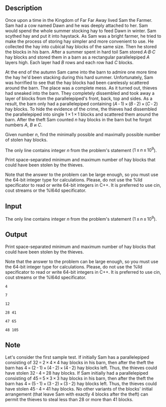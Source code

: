 ## Description

<div><p>Once upon a time in the Kingdom of Far Far Away lived Sam the Farmer. Sam had a cow named Dawn and he was deeply attached to her. Sam would spend the whole summer stocking hay to feed Dawn in winter. Sam scythed hay and put it into haystack. As Sam was a bright farmer, he tried to make the process of storing hay simpler and more convenient to use. He collected the hay into cubical hay blocks of the same size. Then he stored the blocks in his barn. After a summer spent in hard toil Sam stored <span class="tex-span"><i>A</i>·<i>B</i>·<i>C</i></span> hay blocks and stored them in a barn as a rectangular parallelepiped <span class="tex-span"><i>A</i></span> layers high. Each layer had <span class="tex-span"><i>B</i></span> rows and each row had <span class="tex-span"><i>C</i></span> blocks.</p><p>At the end of the autumn Sam came into the barn to admire one more time the hay he'd been stacking during this hard summer. Unfortunately, Sam was horrified to see that the hay blocks had been carelessly scattered around the barn. The place was a complete mess. As it turned out, thieves had sneaked into the barn. They completely dissembled and took away a layer of blocks from the parallelepiped's front, back, top and sides. As a result, the barn only had a parallelepiped containing <span class="tex-span">(<i>A</i> - 1) × (<i>B</i> - 2) × (<i>C</i> - 2)</span> hay blocks. To hide the evidence of the crime, the thieves had dissembled the parallelepiped into single <span class="tex-span">1 × 1 × 1</span> blocks and scattered them around the barn. After the theft Sam counted <span class="tex-span"><i>n</i></span> hay blocks in the barn but he forgot numbers <span class="tex-span"><i>A</i></span>, <span class="tex-span"><i>B</i></span> и <span class="tex-span"><i>C</i></span>.</p><p>Given number <span class="tex-span"><i>n</i></span>, find the minimally possible and maximally possible number of stolen hay blocks.</p></div><div class="input-specification"><p>The only line contains integer <span class="tex-span"><i>n</i></span> from the problem's statement (<span class="tex-span">1 ≤ <i>n</i> ≤ 10<sup class="upper-index">9</sup></span>).</p></div><div class="output-specification"><p>Print space-separated minimum and maximum number of hay blocks that could have been stolen by the thieves.</p><p>Note that the answer to the problem can be large enough, so you must use the 64-bit integer type for calculations. Please, do not use the %lld specificator to read or write 64-bit integers in С++. It is preferred to use cin, cout streams or the %I64d specificator.</p></div>

## Input

<p>The only line contains integer <span class="tex-span"><i>n</i></span> from the problem's statement (<span class="tex-span">1 ≤ <i>n</i> ≤ 10<sup class="upper-index">9</sup></span>).</p>

## Output

<p>Print space-separated minimum and maximum number of hay blocks that could have been stolen by the thieves.</p><p>Note that the answer to the problem can be large enough, so you must use the 64-bit integer type for calculations. Please, do not use the %lld specificator to read or write 64-bit integers in С++. It is preferred to use cin, cout streams or the %I64d specificator.</p>





```input1
4

```




```input2
7

```




```input3
12

```




```output1
28 41

```




```output2
47 65

```




```output3
48 105

```



## Note

<p>Let's consider the first sample test. If initially Sam has a parallelepiped consisting of <span class="tex-span">32 = 2 × 4 × 4</span> hay blocks in his barn, then after the theft the barn has <span class="tex-span">4 = (2 - 1) × (4 - 2) × (4 - 2)</span> hay blocks left. Thus, the thieves could have stolen <span class="tex-span">32 - 4 = 28</span> hay blocks. If Sam initially had a parallelepiped consisting of <span class="tex-span">45 = 5 × 3 × 3</span> hay blocks in his barn, then after the theft the barn has <span class="tex-span">4 = (5 - 1) × (3 - 2) × (3 - 2)</span> hay blocks left. Thus, the thieves could have stolen <span class="tex-span">45 - 4 = 41</span> hay blocks. No other variants of the blocks' initial arrangement (that leave Sam with exactly 4 blocks after the theft) can permit the thieves to steal less than 28 or more than 41 blocks.</p>

